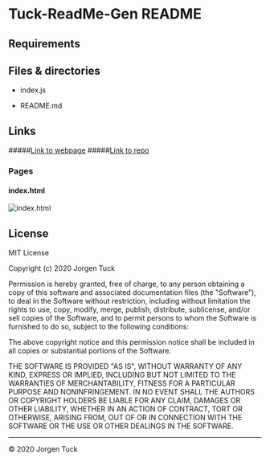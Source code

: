 # Tuck-ReadMe-Gen README

## Requirements


## Files & directories

* index&#46;js

* README&#46;md


## Links

#####[Link to webpage](https://jamesjtuckbc.github.io/Tuck-Weather-Dashboard/)
#####[Link to repo](https://github.com/jamesjtuckbc/Tuck-Weather-Dashboard)
### Pages

#### index.html
![index.html](assets/weather-dashboard.png)

## License

MIT License

Copyright (c) 2020 Jorgen Tuck

Permission is hereby granted, free of charge, to any person obtaining a copy
of this software and associated documentation files (the "Software"), to deal
in the Software without restriction, including without limitation the rights
to use, copy, modify, merge, publish, distribute, sublicense, and/or sell
copies of the Software, and to permit persons to whom the Software is
furnished to do so, subject to the following conditions:

The above copyright notice and this permission notice shall be included in all
copies or substantial portions of the Software.

THE SOFTWARE IS PROVIDED "AS IS", WITHOUT WARRANTY OF ANY KIND, EXPRESS OR
IMPLIED, INCLUDING BUT NOT LIMITED TO THE WARRANTIES OF MERCHANTABILITY,
FITNESS FOR A PARTICULAR PURPOSE AND NONINFRINGEMENT. IN NO EVENT SHALL THE
AUTHORS OR COPYRIGHT HOLDERS BE LIABLE FOR ANY CLAIM, DAMAGES OR OTHER
LIABILITY, WHETHER IN AN ACTION OF CONTRACT, TORT OR OTHERWISE, ARISING FROM,
OUT OF OR IN CONNECTION WITH THE SOFTWARE OR THE USE OR OTHER DEALINGS IN THE
SOFTWARE.

- - -

© 2020 Jorgen Tuck